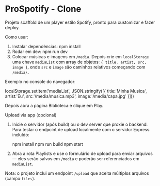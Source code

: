 # ProSpotify - Clone

Projeto scaffold de um player estilo Spotify, pronto para customizar e fazer deploy.

Como usar:

1. Instalar dependências: npm install
2. Rodar em dev: npm run dev
3. Colocar músicas e imagens em `/media`. Depois crie em `localStorage` uma chave `mediaList` com array de objetos: `{ title, artist, src, image }`, onde `src` e `image` são caminhos relativos começando com `/media/`.

Exemplo no console do navegador:

localStorage.setItem('mediaList', JSON.stringify([{ title:'Minha Musica', artist:'Eu', src:'/media/musica.mp3', image:'/media/capa.jpg' }]))

Depois abra a página Biblioteca e clique em Play.

Upload via app (opcional)

1. Inicie o servidor (após build) ou o dev server que proxie o backend. Para testar o endpoint de upload localmente com o servidor Express incluído:

	npm install
	npm run build
	npm start

2. Abra a rota Playlists e use o formulário de upload para enviar arquivos — eles serão salvos em `/media` e poderão ser referenciados em `mediaList`.

Nota: o projeto inclui um endpoint `/upload` que aceita múltiplos arquivos (campo `files`).
